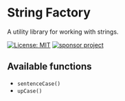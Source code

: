 # String Factory
A utility library for working with strings. 

[![License: MIT](https://img.shields.io/npm/l/string-factory?color=1eb319)](LICENSE.md)
[![sponsor project](https://img.shields.io/badge/-buy_me_a%C2%A0coffee-gray?logo=buy-me-a-coffee)](https://www.buymeacoffee.com/sandypockets)

## Available functions

- `sentenceCase()`
- `upCase()`

